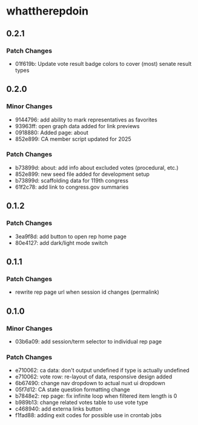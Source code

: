 # whattherepdoin

## 0.2.1

### Patch Changes

- 01f619b: Update vote result badge colors to cover (most) senate result types

## 0.2.0

### Minor Changes

- 9144796: add ability to mark representatives as favorites
- 93963ff: open graph data added for link previews
- 0918880: Added page: about
- 852e899: CA member script updated for 2025

### Patch Changes

- b73899d: about: add info about excluded votes (procedural, etc.)
- 852e899: new seed file added for development setup
- b73899d: scaffolding data for 119th congress
- 61f2c78: add link to congress.gov summaries

## 0.1.2

### Patch Changes

- 3ea9f8d: add button to open rep home page
- 80e4127: add dark/light mode switch

## 0.1.1

### Patch Changes

- rewrite rep page url when session id changes (permalink)

## 0.1.0

### Minor Changes

- 03b6a09: add session/term selector to individual rep page

### Patch Changes

- e710062: ca data: don't output undefined if type is actually undefined
- e710062: vote row: re-layout of data, responsive design added
- 6b67490: change nav dropdown to actual nuxt ui dropdown
- 05f7d12: CA state question formatting change
- b7848e2: rep page: fix infinite loop when filtered item length is 0
- b989b13: change related votes table to use vote type
- c468940: add externa links button
- f1fad88: adding exit codes for possible use in crontab jobs
